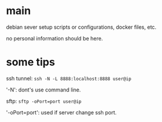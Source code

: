 # main
debian sever setup scripts or configurations, docker files, etc.

no personal information should be here.

# some tips

ssh tunnel:
`ssh -N -L 8888:localhost:8888 user@ip`

'-N': dont's use command line.


sftp:
`sftp -oPort=port user@ip`

'-oPort=port': used if server change ssh port.

